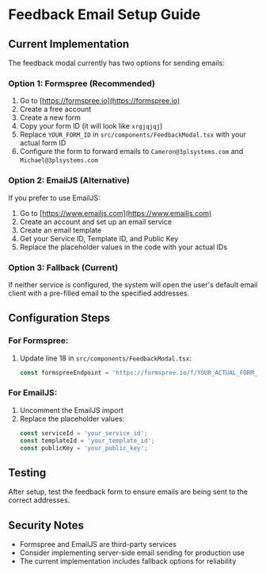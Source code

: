 # Feedback Email Setup Guide

## Current Implementation

The feedback modal currently has two options for sending emails:

### Option 1: Formspree (Recommended)
1. Go to [https://formspree.io](https://formspree.io)
2. Create a free account
3. Create a new form
4. Copy your form ID (it will look like `xrgjqjqj`)
5. Replace `YOUR_FORM_ID` in `src/components/FeedbackModal.tsx` with your actual form ID
6. Configure the form to forward emails to `Cameron@3plsystems.com` and `Michael@3plsystems.com`

### Option 2: EmailJS (Alternative)
If you prefer to use EmailJS:

1. Go to [https://www.emailjs.com](https://www.emailjs.com)
2. Create an account and set up an email service
3. Create an email template
4. Get your Service ID, Template ID, and Public Key
5. Replace the placeholder values in the code with your actual IDs

### Option 3: Fallback (Current)
If neither service is configured, the system will open the user's default email client with a pre-filled email to the specified addresses.

## Configuration Steps

### For Formspree:
1. Update line 18 in `src/components/FeedbackModal.tsx`:
   ```javascript
   const formspreeEndpoint = 'https://formspree.io/f/YOUR_ACTUAL_FORM_ID';
   ```

### For EmailJS:
1. Uncomment the EmailJS import
2. Replace the placeholder values:
   ```javascript
   const serviceId = 'your_service_id';
   const templateId = 'your_template_id';
   const publicKey = 'your_public_key';
   ```

## Testing
After setup, test the feedback form to ensure emails are being sent to the correct addresses.

## Security Notes
- Formspree and EmailJS are third-party services
- Consider implementing server-side email sending for production use
- The current implementation includes fallback options for reliability 